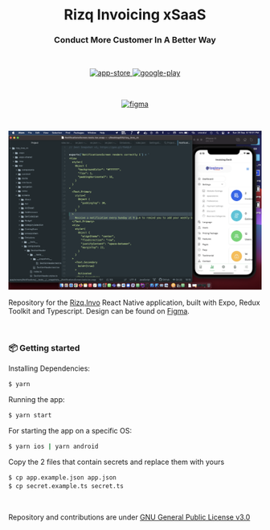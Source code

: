 <h1 align="center">Rizq Invoicing xSaaS</h1>
<h3 align="center">Conduct More Customer In A Better Way</h3>

<br />

<p align="center">
  <a href="https://apps.apple.com/us/app/nmf-earth/id1494561829">
    <img alt="app-store" src="https://github.com/NotMyFaultEarth/nmf-app/blob/main/app-store.png" />
  </a>
  <a href="https://play.google.com/store/apps/details?id=Rizq.Earth">
    <img alt="google-play" src="https://github.com/NotMyFaultEarth/nmf-app/blob/main/play-store.png" />
  </a>
</p>

<br />

<p align="center">
  <a href="https://www.figma.com/community/file/967052407514062912">
    <img alt="figma" src="https://github.com/NotMyFaultEarth/nmf-app/blob/main/figma.png" />
  </a>
</p>

<br />

![screenshots](https://github.com/Rizq-Solutions/rizq_invo_rn/blob/rizqbazaar/Screenshot%202021-09-26%20at%206.19.31%20PM.png)

Repository for the [Rizq.Invo](https://github.com/Rizq-Solutions/rizq_invo_rn/) React Native application, built with Expo, Redux Toolkit and Typescript.
Design can be found on [Figma](https://github.com/Rizq-Solutions/rizq_invo_rn/).

<br />

### 📦 Getting started

Installing Dependencies:

```bash
$ yarn
```

Running the app:

```bash
$ yarn start
```

For starting the app on a specific OS:

```bash
$ yarn ios | yarn android
```

Copy the 2 files that contain secrets and replace them with yours

```bash
$ cp app.example.json app.json
$ cp secret.example.ts secret.ts
```

<br />

Repository and contributions are under [GNU General Public License v3.0](https://github.com/Rizq-Solutions/rizq_invo_rn/LICENSE)
